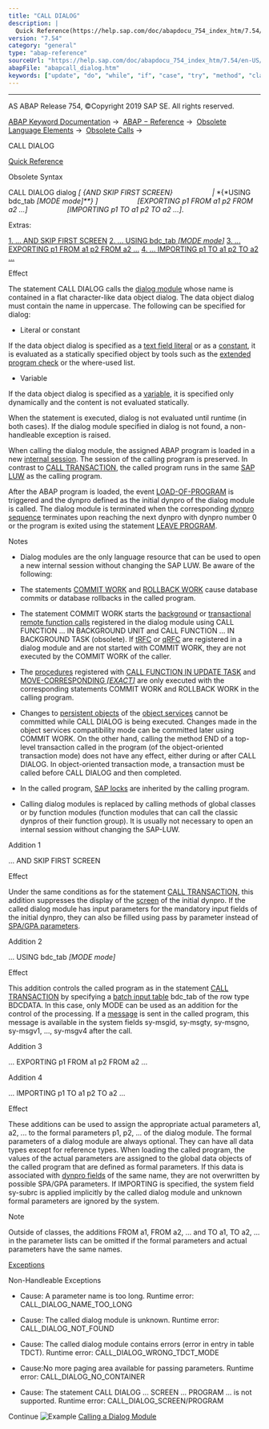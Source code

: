 ```yaml
---
title: "CALL DIALOG"
description: |
  Quick Reference(https://help.sap.com/doc/abapdocu_754_index_htm/7.54/en-US/abapcall_dialog_shortref.htm) Obsolete Syntax CALL DIALOG dialog  AND SKIP FIRST SCREEN  USING bdc_tab MODE mode  EXPORTING p1 FROM a1 p2 FROM a2 ... IMPORTING p1 TO a1 p2 TO a2 .
version: "7.54"
category: "general"
type: "abap-reference"
sourceUrl: "https://help.sap.com/doc/abapdocu_754_index_htm/7.54/en-US/abapcall_dialog.htm"
abapFile: "abapcall_dialog.htm"
keywords: ["update", "do", "while", "if", "case", "try", "method", "class", "data", "types", "abapcall", "dialog"]
---
```


* * *

AS ABAP Release 754, ©Copyright 2019 SAP SE. All rights reserved.

[ABAP Keyword Documentation](https://help.sap.com/doc/abapdocu_754_index_htm/7.54/en-US/abenabap.htm) →  [ABAP − Reference](https://help.sap.com/doc/abapdocu_754_index_htm/7.54/en-US/abenabap_reference.htm) →  [Obsolete Language Elements](https://help.sap.com/doc/abapdocu_754_index_htm/7.54/en-US/abenabap_obsolete.htm) →  [Obsolete Calls](https://help.sap.com/doc/abapdocu_754_index_htm/7.54/en-US/abenprogram_call_obsolete.htm) → 

CALL DIALOG

[Quick Reference](https://help.sap.com/doc/abapdocu_754_index_htm/7.54/en-US/abapcall_dialog_shortref.htm)

Obsolete Syntax

CALL DIALOG dialog *\[* *{*AND SKIP FIRST SCREEN*}*
                   *|* *{*USING bdc\_tab *\[*MODE mode*\]**}* *\]*
                   *\[*EXPORTING p1 FROM a1 p2 FROM a2 ...*\]*
                   *\[*IMPORTING p1 TO a1 p2 TO a2 ...*\]*.

Extras:

[1\. ... AND SKIP FIRST SCREEN](#!ABAP_ADDITION_1@1@)
[2\. ... USING bdc\_tab *\[*MODE mode*\]*](#!ABAP_ADDITION_2@2@)
[3\. ... EXPORTING p1 FROM a1 p2 FROM a2 ...](#!ABAP_ADDITION_3@3@)
[4\. ... IMPORTING p1 TO a1 p2 TO a2 ...](#!ABAP_ADDITION_4@4@)

Effect

The statement CALL DIALOG calls the [dialog module](https://help.sap.com/doc/abapdocu_754_index_htm/7.54/en-US/abendialog_module_object_glosry.htm "Glossary Entry") whose name is contained in a flat character-like data object dialog. The data object dialog must contain the name in uppercase. The following can be specified for dialog:

-   Literal or constant
    

If the data object dialog is specified as a [text field literal](https://help.sap.com/doc/abapdocu_754_index_htm/7.54/en-US/abentext_field_literal_glosry.htm "Glossary Entry") or as a [constant](https://help.sap.com/doc/abapdocu_754_index_htm/7.54/en-US/abenconstant_glosry.htm "Glossary Entry"), it is evaluated as a statically specified object by tools such as the [extended program check](https://help.sap.com/doc/abapdocu_754_index_htm/7.54/en-US/abenextended_program_check_glosry.htm "Glossary Entry") or the where-used list.

-   Variable
    

If the data object dialog is specified as a [variable](https://help.sap.com/doc/abapdocu_754_index_htm/7.54/en-US/abenvariable_glosry.htm "Glossary Entry"), it is specified only dynamically and the content is not evaluated statically.

When the statement is executed, dialog is not evaluated until runtime (in both cases). If the dialog module specified in dialog is not found, a non-handleable exception is raised.

When calling the dialog module, the assigned ABAP program is loaded in a new [internal session](https://help.sap.com/doc/abapdocu_754_index_htm/7.54/en-US/abeninternal_session_glosry.htm "Glossary Entry"). The session of the calling program is preserved. In contrast to [CALL TRANSACTION](https://help.sap.com/doc/abapdocu_754_index_htm/7.54/en-US/abapcall_transaction.htm), the called program runs in the same [SAP LUW](https://help.sap.com/doc/abapdocu_754_index_htm/7.54/en-US/abensap_luw_glosry.htm "Glossary Entry") as the calling program.

After the ABAP program is loaded, the event [LOAD-OF-PROGRAM](https://help.sap.com/doc/abapdocu_754_index_htm/7.54/en-US/abapload-of-program.htm) is triggered and the dynpro defined as the initial dynpro of the dialog module is called. The dialog module is terminated when the corresponding [dynpro sequence](https://help.sap.com/doc/abapdocu_754_index_htm/7.54/en-US/abendynpro_sequence_glosry.htm "Glossary Entry") terminates upon reaching the next dynpro with dynpro number 0 or the program is exited using the statement [LEAVE PROGRAM](https://help.sap.com/doc/abapdocu_754_index_htm/7.54/en-US/abapleave_program.htm).

Notes

-   Dialog modules are the only language resource that can be used to open a new internal session without changing the SAP LUW. Be aware of the following:
    

-   The statements [COMMIT WORK](https://help.sap.com/doc/abapdocu_754_index_htm/7.54/en-US/abapcommit.htm) and [ROLLBACK WORK](https://help.sap.com/doc/abapdocu_754_index_htm/7.54/en-US/abaprollback.htm) cause database commits or database rollbacks in the called program.

-   The statement COMMIT WORK starts the [background](https://help.sap.com/doc/abapdocu_754_index_htm/7.54/en-US/abenbg_remote_function_glosry.htm "Glossary Entry") or [transactional remote function calls](https://help.sap.com/doc/abapdocu_754_index_htm/7.54/en-US/abentrfc_1_glosry.htm "Glossary Entry") registered in the dialog module using CALL FUNCTION ... IN BACKGROUND UNIT and CALL FUNCTION ... IN BACKGROUND TASK (obsolete). If [tRFC](https://help.sap.com/doc/abapdocu_754_index_htm/7.54/en-US/abentrfc_2_glosry.htm "Glossary Entry") or [qRFC](https://help.sap.com/doc/abapdocu_754_index_htm/7.54/en-US/abenqrfc_glosry.htm "Glossary Entry") are registered in a dialog module and are not started with COMMIT WORK, they are not executed by the COMMIT WORK of the caller.

-   The [procedures](https://help.sap.com/doc/abapdocu_754_index_htm/7.54/en-US/abenprocedure_glosry.htm "Glossary Entry") registered with [CALL FUNCTION IN UPDATE TASK](https://help.sap.com/doc/abapdocu_754_index_htm/7.54/en-US/abapcall_function_update.htm) and [MOVE-CORRESPONDING *\[*EXACT*\]*](https://help.sap.com/doc/abapdocu_754_index_htm/7.54/en-US/abapperform.htm) are only executed with the corresponding statements COMMIT WORK and ROLLBACK WORK in the calling program.

-   Changes to [persistent objects](https://help.sap.com/doc/abapdocu_754_index_htm/7.54/en-US/abenpersistent_object_glosry.htm "Glossary Entry") of the [object services](https://help.sap.com/doc/abapdocu_754_index_htm/7.54/en-US/abenobject_services_glosry.htm "Glossary Entry") cannot be committed while CALL DIALOG is being executed. Changes made in the object services compatibility mode can be committed later using COMMIT WORK. On the other hand, calling the method END of a top-level transaction called in the program (of the object-oriented transaction mode) does not have any effect, either during or after CALL DIALOG. In object-oriented transaction mode, a transaction must be called before CALL DIALOG and then completed.

-   In the called program, [SAP locks](https://help.sap.com/doc/abapdocu_754_index_htm/7.54/en-US/abensap_lock_glosry.htm "Glossary Entry") are inherited by the calling program.

-   Calling dialog modules is replaced by calling methods of global classes or by function modules (function modules that can call the classic dynpros of their function group). It is usually not necessary to open an internal session without changing the SAP-LUW.
    

Addition 1

... AND SKIP FIRST SCREEN

Effect

Under the same conditions as for the statement [CALL TRANSACTION](https://help.sap.com/doc/abapdocu_754_index_htm/7.54/en-US/abapcall_transaction.htm), this addition suppresses the display of the [screen](https://help.sap.com/doc/abapdocu_754_index_htm/7.54/en-US/abenscreen_glosry.htm "Glossary Entry") of the initial dynpro. If the called dialog module has input parameters for the mandatory input fields of the initial dynpro, they can also be filled using pass by parameter instead of [SPA/GPA parameters](https://help.sap.com/doc/abapdocu_754_index_htm/7.54/en-US/abenspa_gpa_parameter_1_glosry.htm "Glossary Entry").

Addition 2

... USING bdc\_tab *\[*MODE mode*\]*

Effect

This addition controls the called program as in the statement [CALL TRANSACTION](https://help.sap.com/doc/abapdocu_754_index_htm/7.54/en-US/abapcall_transaction.htm) by specifying a [batch input table](https://help.sap.com/doc/abapdocu_754_index_htm/7.54/en-US/abenbatch_input_table_glosry.htm "Glossary Entry") bdc\_tab of the row type BDCDATA. In this case, only MODE can be used as an addition for the control of the processing.
If a [message](https://help.sap.com/doc/abapdocu_754_index_htm/7.54/en-US/abenmessage_glosry.htm "Glossary Entry") is sent in the called program, this message is available in the system fields sy-msgid, sy-msgty, sy-msgno, sy-msgv1, ..., sy-msgv4 after the call.

Addition 3

... EXPORTING p1 FROM a1 p2 FROM a2 ...

Addition 4

... IMPORTING p1 TO a1 p2 TO a2 ...

Effect

These additions can be used to assign the appropriate actual parameters a1, a2, ... to the formal parameters p1, p2, ... of the dialog module. The formal parameters of a dialog module are always optional. They can have all data types except for reference types.
When loading the called program, the values of the actual parameters are assigned to the global data objects of the called program that are defined as formal parameters. If this data is associated with [dynpro fields](https://help.sap.com/doc/abapdocu_754_index_htm/7.54/en-US/abendynpro_field_glosry.htm "Glossary Entry") of the same name, they are not overwritten by possible SPA/GPA parameters.
If IMPORTING is specified, the system field sy-subrc is applied implicitly by the called dialog module and unknown formal parameters are ignored by the system.

Note

Outside of classes, the additions FROM a1, FROM a2, ... and TO a1, TO a2, ... in the parameter lists can be omitted if the formal parameters and actual parameters have the same names.

[Exceptions](https://help.sap.com/doc/abapdocu_754_index_htm/7.54/en-US/abenabap_language_exceptions.htm)

Non-Handleable Exceptions

-   Cause: A parameter name is too long.
    Runtime error: CALL\_DIALOG\_NAME\_TOO\_LONG
    
-   Cause: The called dialog module is unknown.
    Runtime error: CALL\_DIALOG\_NOT\_FOUND
    
-   Cause: The called dialog module contains errors (error in entry in table TDCT).
    Runtime error: CALL\_DIALOG\_WRONG\_TDCT\_MODE
    
-   Cause:No more paging area available for passing parameters.
    Runtime error: CALL\_DIALOG\_NO\_CONTAINER
    
-   Cause: The statement CALL DIALOG ... SCREEN ... PROGRAM ... is not supported.
    Runtime error: CALL\_DIALOG\_SCREEN/PROGRAM
    

Continue
![Example](exa.gif "Example") [Calling a Dialog Module](https://help.sap.com/doc/abapdocu_754_index_htm/7.54/en-US/abencall_dialog_abexa.htm)